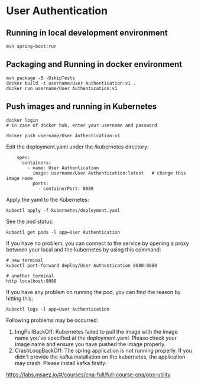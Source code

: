 # User Authentication

## Running in local development environment

```
mvn spring-boot:run
```

## Packaging and Running in docker environment

```
mvn package -B -DskipTests
docker build -t username/User Authentication:v1 .
docker run username/User Authentication:v1
```

## Push images and running in Kubernetes

```
docker login 
# in case of docker hub, enter your username and password

docker push username/User Authentication:v1
```

Edit the deployment.yaml under the /kubernetes directory:
```
    spec:
      containers:
        - name: User Authentication
          image: username/User Authentication:latest   # change this image name
          ports:
            - containerPort: 8080

```

Apply the yaml to the Kubernetes:
```
kubectl apply -f kubernetes/deployment.yaml
```

See the pod status:
```
kubectl get pods -l app=User Authentication
```

If you have no problem, you can connect to the service by opening a proxy between your local and the kubernetes by using this command:
```
# new terminal
kubectl port-forward deploy/User Authentication 8080:8080

# another terminal
http localhost:8080
```

If you have any problem on running the pod, you can find the reason by hitting this:
```
kubectl logs -l app=User Authentication
```

Following problems may be occurred:

1. ImgPullBackOff:  Kubernetes failed to pull the image with the image name you've specified at the deployment.yaml. Please check your image name and ensure you have pushed the image properly.
1. CrashLoopBackOff: The spring application is not running properly. If you didn't provide the kafka installation on the kubernetes, the application may crash. Please install kafka firstly:

https://labs.msaez.io/#/courses/cna-full/full-course-cna/ops-utility

